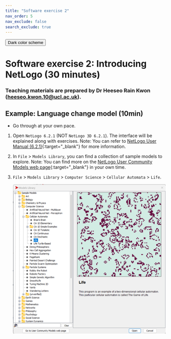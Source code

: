 ```yaml
---
title: "Software exercise 2"
nav_order: 5
nav_exclude: false
search_exclude: true
---
```


<button class="btn js-toggle-dark-mode">Dark color scheme</button>

<script type="text/javascript" src="{{ "/assets/js/dark-mode-preview.js" | absolute_url }}"></script>

# Software exercise 2: Introducing NetLogo (30 minutes)
### Teaching materials are prepared by Dr Heeseo Rain Kwon (heeseo.kwon.10@ucl.ac.uk).

## Example: Language change model (10min)
- Go through at your own pace.

1. Open `NetLogo 6.2.1` (NOT `NetLogo 3D 6.2.1`). The interface will be explained along with exercises. Note: You can refer to [NetLogo User Manual (6.2.1)](https://ccl.northwestern.edu/netlogo/6.2.1/docs/){:target="_blank"} for more information.
2. In `File` > `Models Library`, you can find a collection of sample models to explore. Note: You can find more on the [NetLogo User Community Models web page](http://ccl.northwestern.edu/netlogo/models/community/index.cgi){:target="_blank"} in your own time.

3. `File` > `Models Library` > `Computer Science` > `Cellular Automata` > `Life`.

   ![](statics/life1.png)
